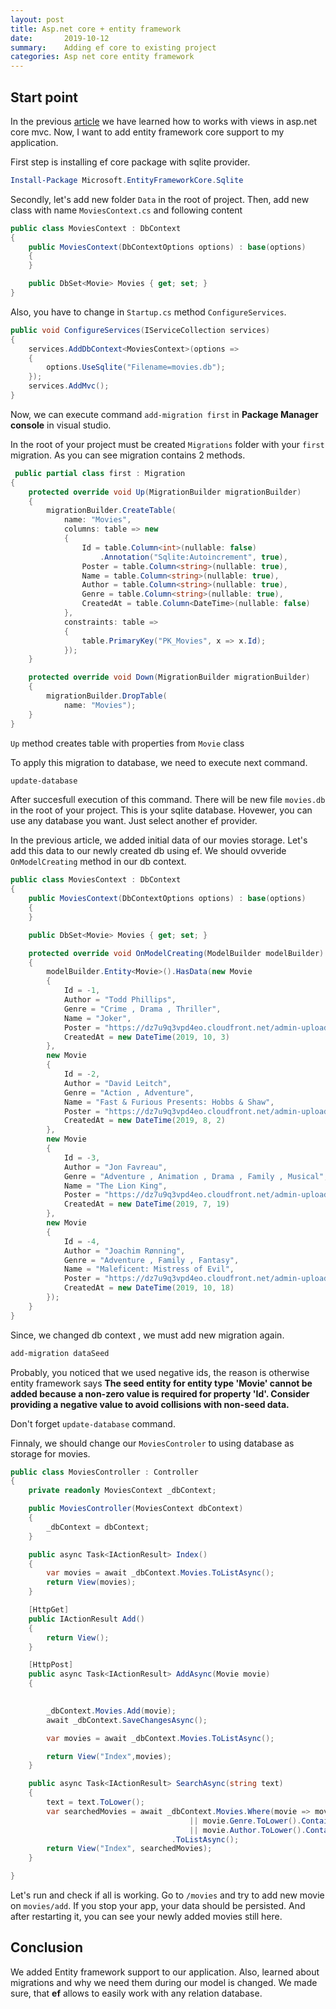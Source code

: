 ```yaml
---
layout: post
title: Asp.net core + entity framework
date:       2019-10-12
summary:    Adding ef core to existing project
categories: Asp net core entity framework
---
```


## Start point

In the previous [article](https://nightbaker.github.io/asp/net/core/mvc/view/partial/2019/10/04/asp-views/) we have learned how to works with views in asp.net core mvc.
Now, I want to add entity framework core support to my application.


First step is installing ef core package with sqlite provider.

```PowerShell
Install-Package Microsoft.EntityFrameworkCore.Sqlite
```

Secondly, let's add new folder `Data` in the root of project. Then, add new class with name `MoviesContext.cs` and following content

```csharp
public class MoviesContext : DbContext
{
    public MoviesContext(DbContextOptions options) : base(options)
    {
    }

    public DbSet<Movie> Movies { get; set; }
}
```

Also, you have to change in `Startup.cs` method `ConfigureServices`.

```csharp
public void ConfigureServices(IServiceCollection services)
{
    services.AddDbContext<MoviesContext>(options =>
    {
        options.UseSqlite("Filename=movies.db");
    });
    services.AddMvc();            
}
```

Now, we can execute command `add-migration first` in **Package Manager console**  in visual studio.

In the root of your project must be created `Migrations` folder with your `first` migration. As you can see migration contains 2 methods.

```csharp
 public partial class first : Migration
{
    protected override void Up(MigrationBuilder migrationBuilder)
    {
        migrationBuilder.CreateTable(
            name: "Movies",
            columns: table => new
            {
                Id = table.Column<int>(nullable: false)
                    .Annotation("Sqlite:Autoincrement", true),
                Poster = table.Column<string>(nullable: true),
                Name = table.Column<string>(nullable: true),
                Author = table.Column<string>(nullable: true),
                Genre = table.Column<string>(nullable: true),
                CreatedAt = table.Column<DateTime>(nullable: false)
            },
            constraints: table =>
            {
                table.PrimaryKey("PK_Movies", x => x.Id);
            });
    }

    protected override void Down(MigrationBuilder migrationBuilder)
    {
        migrationBuilder.DropTable(
            name: "Movies");
    }
}
```

`Up` method creates table with properties from `Movie` class

To apply this migration to database, we need to execute next command.

```powershell
update-database
```

After succesfull execution of this command. There will be new file `movies.db` in the root of your project. This is your sqlite database. 
Hovewer, you can use any database you want. Just select another ef provider.

In the previous article, we added initial data of our movies storage. Let's add this data to our newly created db using ef.
We should ovveride `OnModelCreating` method in our db context.

```csharp
public class MoviesContext : DbContext
{
    public MoviesContext(DbContextOptions options) : base(options)
    {
    }

    public DbSet<Movie> Movies { get; set; }

    protected override void OnModelCreating(ModelBuilder modelBuilder)
    {
        modelBuilder.Entity<Movie>().HasData(new Movie
        {
            Id = -1,
            Author = "Todd Phillips",
            Genre = "Crime , Drama , Thriller",
            Name = "Joker",
            Poster = "https://dz7u9q3vpd4eo.cloudfront.net/admin-uploads/posters/mxt_movies_poster/joker_dabf394a-d4f2-4b68-90e2-011ed6b54012_poster.png?d=270x360&q=20",
            CreatedAt = new DateTime(2019, 10, 3)
        },
        new Movie
        {
            Id = -2,
            Author = "David Leitch",
            Genre = "Action , Adventure",
            Name = "Fast & Furious Presents: Hobbs & Shaw",
            Poster = "https://dz7u9q3vpd4eo.cloudfront.net/admin-uploads/posters/mxt_movies_poster/fast-furious-presents-hobbs-shaw_14d1ab4f-c90c-46d1-9e04-f7d69f285ebd_poster.png?d=270x360&q=20",
            CreatedAt = new DateTime(2019, 8, 2)
        },
        new Movie
        {
            Id = -3,
            Author = "Jon Favreau",
            Genre = "Adventure , Animation , Drama , Family , Musical",
            Name = "The Lion King",
            Poster = "https://dz7u9q3vpd4eo.cloudfront.net/admin-uploads/posters/mxt_movies_poster/the-lion-king_3904aadc-3a07-4836-892f-763b2dfdeea3_poster.png?d=270x360&q=20",
            CreatedAt = new DateTime(2019, 7, 19)
        },
        new Movie
        {
            Id = -4,
            Author = "Joachim Rønning",
            Genre = "Adventure , Family , Fantasy",
            Name = "Maleficent: Mistress of Evil",
            Poster = "https://dz7u9q3vpd4eo.cloudfront.net/admin-uploads/posters/mxt_movies_poster/maleficent-mistress-of-evil_c8507e61-a6b3-404d-b8c5-df6f74bc62be_poster.png?d=270x360&q=20",
            CreatedAt = new DateTime(2019, 10, 18)
        });
    }
}
```

Since, we changed db context , we must add new migration again. 

```powershell
add-migration dataSeed
```

Probably, you noticed that we used negative ids, the reason is otherwise entity framework says **The seed entity for entity type 'Movie' cannot be added because a non-zero value is required for property 'Id'. Consider providing a negative value to avoid collisions with non-seed data.**


Don't forget `update-database` command.

Finnaly, we should change our `MoviesControler` to using database as storage for movies.

```csharp
public class MoviesController : Controller
{
    private readonly MoviesContext _dbContext;

    public MoviesController(MoviesContext dbContext)
    {
        _dbContext = dbContext;
    }

    public async Task<IActionResult> Index()
    {
        var movies = await _dbContext.Movies.ToListAsync();
        return View(movies);
    }

    [HttpGet]
    public IActionResult Add()
    {            
        return View();
    }

    [HttpPost]
    public async Task<IActionResult> AddAsync(Movie movie)
    {
        

        _dbContext.Movies.Add(movie);
        await _dbContext.SaveChangesAsync();

        var movies = await _dbContext.Movies.ToListAsync();

        return View("Index",movies);
    }

    public async Task<IActionResult> SearchAsync(string text)
    {
        text = text.ToLower();
        var searchedMovies = await _dbContext.Movies.Where(movie => movie.Name.ToLower().Contains(text)
                                        || movie.Genre.ToLower().Contains(text)
                                        || movie.Author.ToLower().Contains(text))
                                    .ToListAsync();
        return View("Index", searchedMovies);
    }

}
```

Let's run and check if all is working. Go to `/movies` and try to add new movie on `movies/add`. If you stop your app, your data should be persisted. 
And after restarting it, you can see your newly added movies still here.

## Conclusion

We added Entity framework support to our application. Also, learned about migrations and why we need them during our model is changed. We made sure, that **ef** allows to easily work with any relation database.